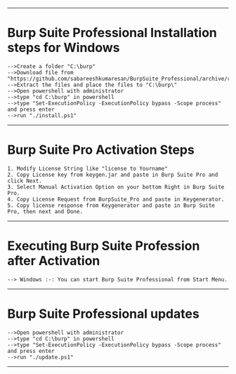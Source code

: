 

--------------------------------------------------------------------------------------------
# Burp Suite Professional Installation steps for Windows
    -->Create a folder "C:\burp"
    -->Download file from "https://github.com/sabareeshkumaresan/BurpSuite_Professional/archive/refs/heads/main.zip"
    -->Extract the files and place the files to "C:\burp\"
    -->Open powershell with administrator
    -->type "cd C:\burp" in powershell
    -->type "Set-ExecutionPolicy -ExecutionPolicy bypass -Scope process" and press enter
    -->run "./install.ps1"

-----------------------------------------------------------------------------------------------------------------
# Burp Suite Pro Activation Steps 
	1. Modify License String like "license to Yourname"
	2. Copy License key from keygen.jar and paste in Burp Suite Pro and click Next.
	3. Select Manual Activation Option on your bottom Right in Burp Suite Pro.
	4. Copy License Request from BurpSuite_Pro and paste in Keygenerator.
	5. Copy license response from Keygenerator and paste in Burp Suite Pro, then next and Done.
	
-----------------------------------------------------------------------------------------------------------------
# Executing Burp Suite Profession after Activation
	--> Windows :-: You can start Burp Suite Professional from Start Menu.


-----------------------------------------------------------------------------------------------------------------
# Burp Suite Professional updates
    -->Open powershell with administrator
    -->type "cd C:\burp" in powershell
    -->type "Set-ExecutionPolicy -ExecutionPolicy bypass -Scope process" and press enter
    -->run "./update.ps1"
-----------------------------------------------------------------------------------------------------------------
